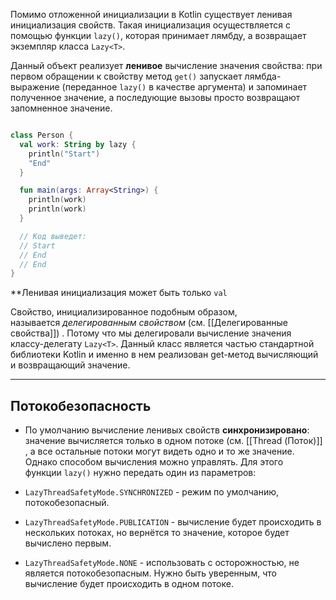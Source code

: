 Помимо отложенной инициализации в Kotlin существует ленивая инициализация свойств. Такая инициализация осуществляется с помощью функции `lazy()`, которая принимает лямбду, а возвращает экземпляр класса `Lazy<T>`.

Данный объект реализует **ленивое** вычисление значения свойства: при первом обращении к свойству метод `get()` запускает лямбда-выражение (переданное `lazy()` в качестве аргумента) и запоминает полученное значение, а последующие вызовы просто возвращают запомненное значение.

```kotlin

class Person {
  val work: String by lazy {
    println("Start")
    "End"
  }

  fun main(args: Array<String>) {
    println(work)
    println(work)
  }

  // Код выведет:
  // Start
  // End
  // End
}
```

**Ленивая инициализация может быть только `val`

Свойство, инициализированное подобным образом, называется _делегированным свойством_ (см. [[Делегированные свойства]]) . Потому что мы делегировали вычисление значения классу-делегату `Lazy<T>`. Данный класс является частью стандартной библиотеки Kotlin и именно в нем реализован get-метод вычисляющий и возвращающий значение.

--- 
## Потокобезопасность

- По умолчанию вычисление ленивых свойств **синхронизировано**: значение вычисляется только в одном потоке (см. [[Thread (Поток)]] , а все остальные потоки могут видеть одно и то же значение. Однако способом вычисления можно управлять. Для этого функции `lazy()` нужно передать один из параметров:

-   `LazyThreadSafetyMode.SYNCHRONIZED` - режим по умолчанию, потокобезопасный.
-   `LazyThreadSafetyMode.PUBLICATION` - вычисление будет происходить в нескольких потоках, но вернётся то значение, которое будет вычислено первым.
-   `LazyThreadSafetyMode.NONE` - использовать с осторожностью, не является потокобезопасным. Нужно быть уверенным, что вычисление будет происходить в одном потоке.